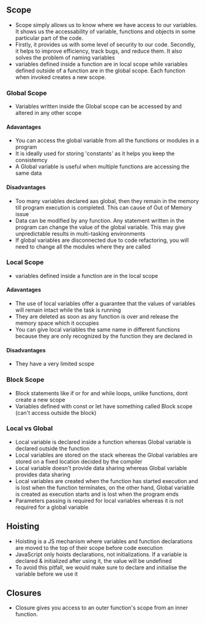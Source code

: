 ## Scope
* Scope simply allows us to know where we have access to our variables. It shows us the accessability of variable, functions and objects in some particular part of the code.
* Firstly, it provides us with some level of security to our code. Secondly, it helps to improve efficiency, track bugs, and reduce them. It also solves the problem of naming variables
* variables defined inside a function are in local scope while variables defined outside of a function are in the global scope. Each function when invoked creates a new scope.

### Global Scope
* Variables written inside the Global scope can be accessed by and altered in any other scope
#### Adavantages
* You can access the global variable from all the functions or modules in a program
* It is ideally used for storing 'constants' as it helps you keep the consistemcy
* A Global variable is useful when multiple functions are accessing the same data
#### Disadvantages
* Too many variables declared aas global, then they remain in the memory till program execution is completed. This can cause of Out of Memory issue
* Data can be modified by any function. Any statement written in the program can change the value of the global variable. This may give unpredictable results in multi-tasking environments
* If global variables are disconnected due to code refactoring, you will need to change all the modules where they are called

### Local Scope
* variables defined inside a function are in the local scope
#### Adavantages
* The use of local variables offer a guarantee that the values of variables will remain intact while the task is running
* They are deleted as soon as any function is over and release the memory space which it occupies
* You can give local variables the same name in different functions because they are only recognized by the function they are declared in
#### Disadvantages
* They have a very limited scope

### Block Scope
* Block statements like if or for and while loops, unlike functions, dont create a new scope
* Variables defined with const or let have something called Block scope (can't access outside the block)

### Local vs Global
* Local variable is declared inside a function whereas Global variable is declared outside the function
* Local variables are stored on the stack whereas the Global variables are stored on a fixed location decided by the compiler
* Local variable doesn't provide data sharing whereas Global variable provides data sharing
* Local variables are created when the function has started execution and is lost when the function terminates, on the other hand, Global variable is created as execution starts and is lost when the program ends
* Parameters passing is required for local variables whereas it is not required for a global variable

## Hoisting
* Hoisting is a JS mechanism where variables and function declarations are moved to the top of their scope before code execution
* JavaScript only hoists declarations, not initializations. If a variable is declared & initialized after using it, the value will be undefined
* To avoid this pitfall, we would make sure to declare and initialise the variable before we use it

## Closures
* Closure gives you access to an outer function's scope from an inner function.